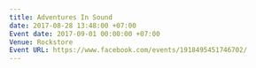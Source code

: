 ```yaml
---
title: Adventures In Sound
date: 2017-08-28 13:48:00 +07:00
Event date: 2017-09-01 00:00:00 +07:00
Venue: Rockstore
Event URL: https://www.facebook.com/events/1918495451746702/
---
```


